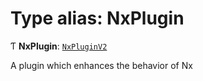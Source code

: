 # Type alias: NxPlugin

Ƭ **NxPlugin**: [`NxPluginV2`](/reference/core-api/devkit/documents/NxPluginV2)

A plugin which enhances the behavior of Nx
